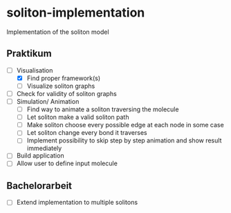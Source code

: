 # soliton-implementation
Implementation of the soliton model 

## Praktikum
- [ ] Visualisation
  - [x] Find proper framework(s)
  - [ ] Visualize soliton graphs
- [ ] Check for validity of soliton graphs
- [ ] Simulation/ Animation
  - [ ]  Find way to animate a soliton traversing the molecule
  - [ ]  Let soliton make a valid soliton path
    - [ ]  Make soliton choose every possible edge at each node in some case
    - [ ]  Let soliton change every bond it traverses
  - [ ]  Implement possibility to skip step by step animation and show result immediately
- [ ] Build application 
- [ ] Allow user to define input molecule 

## Bachelorarbeit
- [ ] Extend implementation to multiple solitons 
